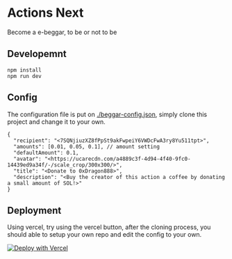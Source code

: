 # Actions Next

Become a e-beggar, to be or not to be

## Developemnt

```
npm install
npm run dev
```

## Config

The configuration file is put on [./beggar-config.json](./beggar-config.json), simply clone this project and change it to your own.

```jsonc
{
  "recipient": "<7SQNjiuzXZ8fPpSt9akFwpeiY6VWDcFwA3ry8Yu511tpt>",
  "amounts": [0.01, 0.05, 0.1], // amount setting
  "defaultAmount": 0.1,
  "avatar": "<https://ucarecdn.com/a4889c3f-4d94-4f40-9fc0-14439ed9a34f/-/scale_crop/300x300/>",
  "title": "<Donate to 0xDragon888>",
  "description": "<Buy the creator of this action a coffee by donating a small amount of SOL!>"
}
```

## Deployment

Using vercel, try using the vercel button, after the cloning process, you should able to setup your own repo and edit the config to your own.

[![Deploy with Vercel](https://vercel.com/button)](https://vercel.com/new/clone?repository-url=https%3A%2F%2Fgithub.com%2FAmagiDDmxh%2Factions-next&project-name=my-actions-next&repository-name=my-actions-next)
